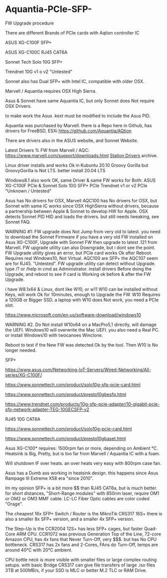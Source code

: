# Aquantia-PCIe-SFP-
FW Upgrade procedure

There are different Brands of PCIe cards with Aqtion controller IC

ASUS XG-C100F SFP+

ASUS XG-C100C RJ45 CAT6A

Sonnet Tech Solo 10G SFP+

Trendnet 10G v1 o v2 "Untested"


Sonnet also has Dual SFP+ with Intel IC, compatible with older OSX.

Marvell / Aquantia requires OSX High Sierra.

Asus & Sonnet have same Aquantia IC,
but only Sonnet does Not require OSX Drivers.

to make work the Asus .kext must be modified to include the Asus PID.

Aquantia was purchased by Marvell.
there is a Repo here in Github,
has drivers for FreeBSD, ESXi https://github.com/Aquantia/AQtion

There are drivers also in the ASUS website,
and Sonnet Website.

Latest Drivers % FW from Marvell / AQC: https://www.marvell.com/support/downloads.html
[Station Drivers](https://www.station-drivers.com/index.php/en-us/component/remository/Drivers/Marvell/LAN/AQC-107-108-100-113-114-115-...--and--AQN-107-108-100-.../lang,en-us/) archive.

Linux driver installs and works Ok in Kubuntu 20.10 Groovy Gorilla
but GroovyGorilla is Not LTS.
better install 20.04 LTS

Windows8.1 also work OK,
same Driver & same FW works for Both:
ASUS XG-C100F PCIe & Sonnet Solo 10G SFP+ PCIe
Trendnet v1 or v2 PCIe "Unknown / Untested"

Asus has No drivers for OSX,
Marvell AQC100 has No drivers for OSX,
but Sonnet with same IC works since OSX HighSierra without drivers,
because a partnership between Apple & Sonnet to develop HW for Apple.
OSX detects Sonnet PID HID and loads the drivers.
but still needs tweaking, see Sonnet FAQ.

WARNING #1:
FW upgrade does Not Jump from very old to latest.
you need to download the Sonnet Firmware if you have a very old FW installed on Asus XG-C100F,
Upgrade with Sonnet FW then upgrade to latest .121 from Marvell. 
FW upgrade utility can also Downgrade, but i dont see the point.
FW Upgrade utility gives an error, but PCIe card works Ok after Reboot.
Requires real Windows10, Not Virtual.
AQC100 are SFP+
the AQC107 seem are for RJ45. "Untested".
FW upgrade utility can detect without Upgrade.
type /? or /help
in cmd as Administrator.
install drivers Before doing the Upgrade, and reboot to see if card is Working ok before & after the FW Upgrade.

i have W8.1x64 & Linux, dont like W10, or w11
W10 can be installed without Keys, will work Ok for 10minutes, enough to Upgrade the FW.
W10 Requires a 120GB or Bigger SSD.
a laptop with W10 does Not work, you need a PCIe slot.

https://www.microsoft.com/en-us/software-download/windows10

WARNING #2.
Do Not install W10x64 on a MacPro5,1 directly, will damage the UEFI.
Windows10 will overwrite the Mac UEFI.
you also need a Real PC.
or install Windows10 with twocanoes Winclone.

Reboot to test if the New FW was detected Ok by the tool.
Then W10 is No longer needed.

SFP+

https://www.asus.com/Networking-IoT-Servers/Wired-Networking/All-series/XG-C100F/

https://www.sonnettech.com/product/solo10g-sfp-pcie-card.html

https://www.sonnettech.com/product/presto10gbesfp.html

https://www.trendnet.com/products/10g-sfp-pcie-adapter/10-gigabit-pcie-sfp-network-adapter-TEG-10GECSFP-v2

RJ45 10G CAT6A

https://www.sonnettech.com/product/solo10g-pcie-card.html

https://www.sonnettech.com/product/presto10gbaset.html

Asus XG-C100* requires: 1500rpm fan or more, depending on Ambient °C.
Heatsink is Big, Pretty, but is too far from Marvell / Aquantia IC with a foam.

Will shutdown IF over heats.
an over heats very easy with 800rpm case fan.

Asus has a Dumb ass working in heatsink design.
this happens since Asus Rampage III Extreme X58 era "since 2010".

Im my opinion SFP+ is a bit more $$ than RJ45 CAT6a, but is much better.
for short distances, "Short-Range modules" with 850nm laser, require OM1 or OM2 or OM3 MMF cable.
LC-LC Fiber Optic cables are color coded "Orage".

The cheapest 16x SFP+ Switch / Router is the MikroTik CRS317 16S+
there is also a smaller 8x SFP+ version, and a smaller 4x SFP+ version.

The Step-Up is the CCR2004 12S+ has less SFP+ cages, but faster Quad-Core ARM CPU.
CCR1072 was previous Generation Top of the Line, 72-core Amazon CPU, has 4x fans that Never Turn-Off, very $$$.
but has No CPU bottleneck.
CRS317 has 2x fans and 2-Cores, FAns do Turn-Off, temps are around 40°C with 20°C ambient.

CPU bottle neck is more visible with smaller files or large complex routing setups.
with basic Bridge CRS317 can give file transfers of large .iso files 3TB at 500MB/s, if your SSD is MLC or better M.2 TLC or RAM Drive.

